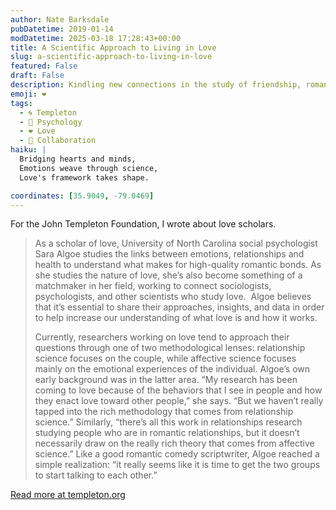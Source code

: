 ```yaml
---
author: Nate Barksdale
pubDatetime: 2019-01-14
modDatetime: 2025-03-18 17:28:43+00:00
title: A Scientific Approach to Living in Love
slug: a-scientific-approach-to-living-in-love
featured: False
draft: False
description: Kindling new connections in the study of friendship, romance, and affection
emoji: ❤️
tags:
  - 🌀 Templeton
  - 🧠 Psychology
  - ❤️ Love
  - 🤝 Collaboration
haiku: |
  Bridging hearts and minds,  
  Emotions weave through science,  
  Love's framework takes shape.

coordinates: [35.9049, -79.0469]
---
```


For the John Templeton Foundation, I wrote about love scholars.

> As a scholar of love, University of North Carolina social psychologist Sara Algoe studies the links between emotions, relationships and health to understand what makes for high-quality romantic bonds. As she studies the nature of love, she’s also become something of a matchmaker in her field, working to connect sociologists, psychologists, and other scientists who study love.  Algoe believes that it’s essential to share their approaches, insights, and data in order to help increase our understanding of what love is and how it works.
>
> Currently, researchers working on love tend to approach their questions through one of two methodological lenses: relationship science focuses on the couple, while affective science focuses mainly on the emotional experiences of the individual. Algoe’s own early background was in the latter area. “My research has been coming to love because of the behaviors that I see in people and how they enact love toward other people,” she says. “But we haven’t really tapped into the rich methodology that comes from relationship science.” Similarly, “there’s all this work in relationships research studying people who are in romantic relationships, but it doesn’t necessarily draw on the really rich theory that comes from affective science.” Like a good romantic comedy scriptwriter, Algoe reached a simple realization: “it really seems like it is time to get the two groups to start talking to each other.”

[Read more at templeton.org](https://www.templeton.org/grant/a-scientific-approach-to-living-in-love-a-framework-for-the-future)
